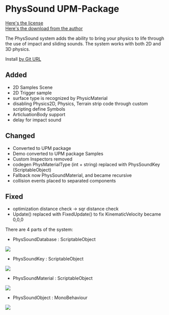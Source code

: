 # PhysSound UPM-Package
[Here's the license](https://forum.unity.com/threads/open-source-physsound-physics-audio-system.334297/page-2#post-4399633)  
[Here's the download from the author](https://forum.unity.com/threads/open-source-physsound-physics-audio-system.334297/page-2#post-4399633)  

The PhysSound system adds the ability to bring your physics to life through the use of impact and sliding
sounds. The system works with both 2D and 3D physics.

Install [by Git URL](https://docs.unity3d.com/Manual/upm-ui-giturl.html)

## Added
- 2D Samples Scene
- 2D Trigger sample
- surface type is recognized by PhysicMaterial
- disabling Physics2D, Physics, Terrain strip code through custom scripting define Symbols
- ArticluationBody support
- delay for impact sound
## Changed
- Converted to UPM package
- Demo converted to UPM package Samples
- Custom Inspectors removed
- codegen PhysMaterialType (int + string) replaced with PhysSoundKey (ScriptableObject)
- Fallback now PhysSoundMaterial, and became recursive
- collision events placed to separated components
## Fixed
- optimization distance check -> sqr distance check
- Update() replaced with FixedUpdate() to fix KinematicVelocity became 0,0,0

There are 4 parts of the system: 
- PhysSoundDatabase : ScriptableObject

![](https://github.com/mitay-walle/com.scruffy-rules.phys-sound/blob/master/Documentation/Screenshot_2.png)
- PhysSoundKey : ScriptableObject

![](https://github.com/mitay-walle/com.scruffy-rules.phys-sound/blob/master/Documentation/Screenshot_4.png)
- PhysSoundMaterial : ScriptableObject

![](https://github.com/mitay-walle/com.scruffy-rules.phys-sound/blob/master/Documentation/Screenshot_1.png)

- PhysSoundObject : MonoBehaviour

![](https://github.com/mitay-walle/com.scruffy-rules.phys-sound/blob/master/Documentation/Screenshot_3.png)
